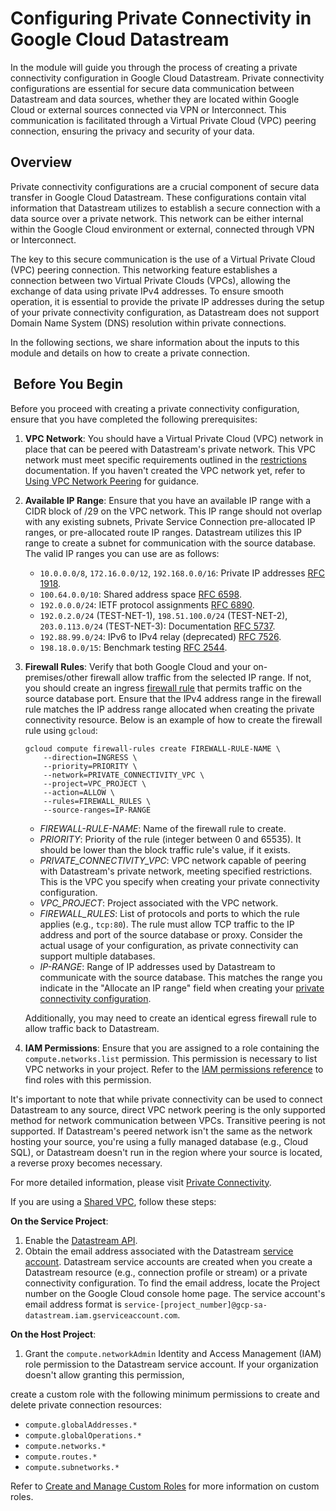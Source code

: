 # Configuring Private Connectivity in Google Cloud Datastream

In the module will guide you through the process of creating a private connectivity configuration in Google Cloud Datastream. Private connectivity configurations are essential for secure data communication between Datastream and data sources, whether they are located within Google Cloud or external sources connected via VPN or Interconnect. This communication is facilitated through a Virtual Private Cloud (VPC) peering connection, ensuring the privacy and security of your data.

## Overview

Private connectivity configurations are a crucial component of secure data transfer in Google Cloud Datastream. These configurations contain vital information that Datastream utilizes to establish a secure connection with a data source over a private network. This network can be either internal within the Google Cloud environment or external, connected through VPN or Interconnect.

The key to this secure communication is the use of a Virtual Private Cloud (VPC) peering connection. This networking feature establishes a connection between two Virtual Private Clouds (VPCs), allowing the exchange of data using private IPv4 addresses. To ensure smooth operation, it is essential to provide the private IP addresses during the setup of your private connectivity configuration, as Datastream does not support Domain Name System (DNS) resolution within private connections.

In the following sections, we share information about the inputs to this module and details on how to create a private connection.

##  Before You Begin

Before you proceed with creating a private connectivity configuration, ensure that you have completed the following prerequisites:

1. **VPC Network**: You should have a Virtual Private Cloud (VPC) network in place that can be peered with Datastream's private network. This VPC network must meet specific requirements outlined in the [restrictions](https://cloud.google.com/vpc/docs/using-vpc-peering#restrictions) documentation. If you haven't created the VPC network yet, refer to [Using VPC Network Peering](https://cloud.google.com/vpc/docs/using-vpc-peering) for guidance.

2. **Available IP Range**: Ensure that you have an available IP range with a CIDR block of /29 on the VPC network. This IP range should not overlap with any existing subnets, Private Service Connection pre-allocated IP ranges, or pre-allocated route IP ranges. Datastream utilizes this IP range to create a subnet for communication with the source database. The valid IP ranges you can use are as follows:

   - `10.0.0.0/8`, `172.16.0.0/12`, `192.168.0.0/16`: Private IP addresses [RFC 1918](https://tools.ietf.org/html/rfc1918).
   - `100.64.0.0/10`: Shared address space [RFC 6598](https://tools.ietf.org/html/rfc6598).
   - `192.0.0.0/24`: IETF protocol assignments [RFC 6890](https://tools.ietf.org/html/rfc6890).
   - `192.0.2.0/24` (TEST-NET-1), `198.51.100.0/24` (TEST-NET-2), `203.0.113.0/24` (TEST-NET-3): Documentation [RFC 5737](https://tools.ietf.org/html/rfc5737).
   - `192.88.99.0/24`: IPv6 to IPv4 relay (deprecated) [RFC 7526](https://tools.ietf.org/html/rfc7526).
   - `198.18.0.0/15`: Benchmark testing [RFC 2544](https://tools.ietf.org/html/rfc2544).

3. **Firewall Rules**: Verify that both Google Cloud and your on-premises/other firewall allow traffic from the selected IP range. If not, you should create an ingress [firewall rule](https://cloud.google.com/vpc/docs/firewalls) that permits traffic on the source database port. Ensure that the IPv4 address range in the firewall rule matches the IP address range allocated when creating the private connectivity resource. Below is an example of how to create the firewall rule using `gcloud`:

   ```shell
   gcloud compute firewall-rules create FIREWALL-RULE-NAME \
       --direction=INGRESS \
       --priority=PRIORITY \
       --network=PRIVATE_CONNECTIVITY_VPC \
       --project=VPC_PROJECT \
       --action=ALLOW \
       --rules=FIREWALL_RULES \
       --source-ranges=IP-RANGE
   ```

   - *FIREWALL-RULE-NAME*: Name of the firewall rule to create.
   - *PRIORITY*: Priority of the rule (integer between 0 and 65535). It should be lower than the block traffic rule's value, if it exists.
   - *PRIVATE_CONNECTIVITY_VPC*: VPC network capable of peering with Datastream's private network, meeting specified restrictions. This is the VPC you specify when creating your private connectivity configuration.
   - *VPC_PROJECT*: Project associated with the VPC network.
   - *FIREWALL_RULES*: List of protocols and ports to which the rule applies (e.g., `tcp:80`). The rule must allow TCP traffic to the IP address and port of the source database or proxy. Consider the actual usage of your configuration, as private connectivity can support multiple databases.
   - *IP-RANGE*: Range of IP addresses used by Datastream to communicate with the source database. This matches the range you indicate in the "Allocate an IP range" field when creating your [private connectivity configuration](https://cloud.google.com/datastream/docs/create-a-private-connectivity-configuration#create-the-configuration).

   Additionally, you may need to create an identical egress firewall rule to allow traffic back to Datastream.

4. **IAM Permissions**: Ensure that you are assigned to a role containing the `compute.networks.list` permission. This permission is necessary to list VPC networks in your project. Refer to the [IAM permissions reference](https://cloud.google.com/iam/docs/permissions-reference) to find roles with this permission.

It's important to note that while private connectivity can be used to connect Datastream to any source, direct VPC network peering is the only supported method for network communication between VPCs. Transitive peering is not supported. If Datastream's peered network isn't the same as the network hosting your source, you're using a fully managed database (e.g., Cloud SQL), or Datastream doesn't run in the region where your source is located, a reverse proxy becomes necessary.

For more detailed information, please visit [Private Connectivity](https://cloud.google.com/datastream/docs/private-connectivity).

If you are using a [Shared VPC](https://cloud.google.com/vpc/docs/shared-vpc), follow these steps:

**On the Service Project**:

1. Enable the [Datastream API](https://console.cloud.google.com/flows/enableapi?apiid=datastream).
2. Obtain the email address associated with the Datastream [service account](https://cloud.google.com/docs/authentication#service-accounts). Datastream service accounts are created when you create a Datastream resource (e.g., connection profile or stream) or a private connectivity configuration. To find the email address, locate the Project number on the Google Cloud console home page. The service account's email address format is `service-[project_number]@gcp-sa-datastream.iam.gserviceaccount.com`.

**On the Host Project**:

1. Grant the `compute.networkAdmin` Identity and Access Management (IAM) role permission to the Datastream service account. If your organization doesn't allow granting this permission,

 create a custom role with the following minimum permissions to create and delete private connection resources:

- `compute.globalAddresses.*`
- `compute.globalOperations.*`
- `compute.networks.*`
- `compute.routes.*`
- `compute.subnetworks.*`

Refer to [Create and Manage Custom Roles](https://cloud.google.com/iam/docs/creating-custom-roles) for more information on custom roles.
